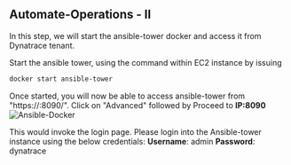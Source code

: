 ## Automate-Operations - II
In this step, we will start the ansible-tower docker and access it from Dynatrace tenant.

Start the ansible tower, using the command within EC2 instance by issuing
```bash
docker start ansible-tower
```

Once started, you will now be able to access ansible-tower from "https://<my-IP>:8090/".  Click on "Advanced" followed by Proceed to **IP:8090**
![Ansible-Docker](../../../assets/images/Ansible-tower-browser-advanced-option.png)

This would invoke the login page. Please login into the Ansible-tower instance using the below credentials:
**Username**: admin
**Password**: dynatrace

